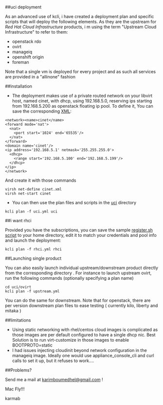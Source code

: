 ##uci deployment 

As an advanced use of kcli, i have created a deployment plan and specific scripts that will deploy the following elements.
As they are the upstream for *Red Hat Cloud Infrastructure* products, i m using the term "Upstream Cloud Infrastructure" to refer to them:

- openstack rdo
- ovirt
- manageiq
- openshift origin
- foreman

Note that a single vm is deployed for every project and as such all services are provided in a "allinone" fashion


##installation

- The deployment makes use of a private routed network on your libvirt host, named cinet, with dhcp,  using 192.168.5.0, reserving ips starting from 192.168.5.200 as openstack floating ip pool.
To define it, You can save the corresponding [XML](cinet.xml):

```
<network><name>cinet</name>
<forward mode='nat'>
  <nat>
    <port start='1024' end='65535'/>
  </nat>
</forward>
<domain name='cinet'/>
<ip address='192.168.5.1' netmask='255.255.255.0'>
  <dhcp>
    <range start='192.168.5.100' end='192.168.5.199'/>
  </dhcp>
</ip>
</network>
```
And create it with those commands

```
virsh net-define cinet.xml
virsh net-start cinet
```

-  You can then use the plan files and scripts in the [uci](https://github.com/karmab/kcli/tree/master/uci) directory

```
kcli plan -f uci.yml uci
```

##i want rhci

Provided you have the subscriptions, you can save the sample [register.sh script](register.sh) to your home directory, edit it to match your credentials and pool info and launch the deployment:

```
kcli plan -f rhci.yml rhci
```

##Launching single product 

You can also easily launch individual upstream/downstream product directly from the corresponding directory . For instance to launch upstream ovirt, run the following commands (optionally specifying a plan name)

```
cd uci/ovirt
kcli plan -f upstream.yml
```
You can do the same for downstream. Note that for openstack, there are per version downstream plan files to ease testing ( currently kilo, liberty and mitaka )


##limitations 

- Using static networking with rhel/centos cloud images is complicated as those images are per default configured to have a single dhcp nic. Best Solution is to run virt-customize in those images to enable BOOTPROTO=static
- I had issues injecting cloudinit beyond network configuration in the manageiq image. Ideally one would use appliance_console_cli and curl calls to set it up, but it refuses to work....

##Problems?

Send me a mail at [karimboumedhel@gmail.com](mailto:karimboumedhel@gmail.com) !

Mac Fly!!!

karmab
